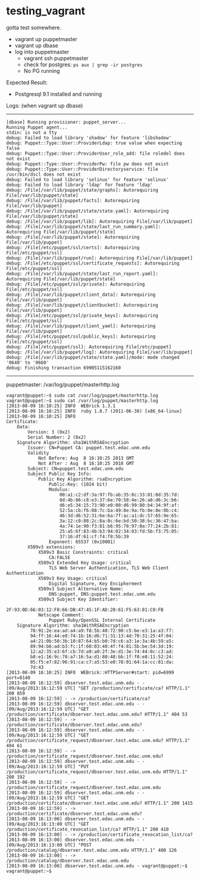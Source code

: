testing_vagrant
===============

gotta test somewhere.

* vagrant up puppetmaster
* vagrant up dbase
* log into puppetmaster
  * vagrant ssh puppetmaster
  * check for postgres: `ps aux | grep -ir postgres`
  * No PG running


Expected Result:
  * Postgresql 9.1 installed and running


Logs:  (when vagrant up dbase)

---

    [dbase] Running provisioner: puppet_server...
    Running Puppet agent...
    stdin: is not a tty
    debug: Failed to load library 'shadow' for feature 'libshadow'
    debug: Puppet::Type::User::ProviderLdap: true value when expecting false
    debug: Puppet::Type::User::ProviderUser_role_add: file roledel does not exist
    debug: Puppet::Type::User::ProviderPw: file pw does not exist
    debug: Puppet::Type::User::ProviderDirectoryservice: file /usr/bin/dscl does not exist
    debug: Failed to load library 'selinux' for feature 'selinux'
    debug: Failed to load library 'ldap' for feature 'ldap'
    debug: /File[/var/lib/puppet/state/graphs]: Autorequiring File[/var/lib/puppet/state]
    debug: /File[/var/lib/puppet/facts]: Autorequiring File[/var/lib/puppet]
    debug: /File[/var/lib/puppet/state/state.yaml]: Autorequiring File[/var/lib/puppet/state]
    debug: /File[/var/lib/puppet/lib]: Autorequiring File[/var/lib/puppet]
    debug: /File[/var/lib/puppet/state/last_run_summary.yaml]: Autorequiring File[/var/lib/puppet/state]
    debug: /File[/var/lib/puppet/state]: Autorequiring File[/var/lib/puppet]
    debug: /File[/etc/puppet/ssl/certs]: Autorequiring File[/etc/puppet/ssl]
    debug: /File[/var/lib/puppet/run]: Autorequiring File[/var/lib/puppet]
    debug: /File[/etc/puppet/ssl/certificate_requests]: Autorequiring File[/etc/puppet/ssl]
    debug: /File[/var/lib/puppet/state/last_run_report.yaml]: Autorequiring File[/var/lib/puppet/state]
    debug: /File[/etc/puppet/ssl/private]: Autorequiring File[/etc/puppet/ssl]
    debug: /File[/var/lib/puppet/client_data]: Autorequiring File[/var/lib/puppet]
    debug: /File[/var/lib/puppet/clientbucket]: Autorequiring File[/var/lib/puppet]
    debug: /File[/etc/puppet/ssl/private_keys]: Autorequiring File[/etc/puppet/ssl]
    debug: /File[/var/lib/puppet/client_yaml]: Autorequiring File[/var/lib/puppet]
    debug: /File[/etc/puppet/ssl/public_keys]: Autorequiring File[/etc/puppet/ssl]
    debug: /File[/etc/puppet/ssl]: Autorequiring File[/etc/puppet]
    debug: /File[/var/lib/puppet/log]: Autorequiring File[/var/lib/puppet]
    debug: /File[/var/lib/puppet/state/state.yaml]/mode: mode changed '0640' to '0660'
    debug: Finishing transaction 69905115162160

-----

puppetmaster: /var/log/puppet/masterhttp.log


    vagrant@puppet:~$ sudo cat /var/log/puppet/masterhttp.log
    vagrant@puppet:~$ sudo cat /var/log/puppet/masterhttp.log
    [2013-08-09 16:10:25] INFO  WEBrick 1.3.1
    [2013-08-09 16:10:25] INFO  ruby 1.8.7 (2011-06-30) [x86_64-linux]
    [2013-08-09 16:10:25] INFO  
    Certificate:
        Data:
            Version: 3 (0x2)
            Serial Number: 2 (0x2)
        Signature Algorithm: sha1WithRSAEncryption
            Issuer: CN=Puppet CA: puppet.test.edac.unm.edu
            Validity
                Not Before: Aug  8 16:10:25 2013 GMT
                Not After : Aug  8 16:10:25 2018 GMT
            Subject: CN=puppet.test.edac.unm.edu
            Subject Public Key Info:
                Public Key Algorithm: rsaEncryption
                    Public-Key: (1024 bit)
                    Modulus:
                        00:a1:c2:df:3a:97:fb:ab:35:8c:33:01:0d:35:7d:
                        8d:4b:86:c8:e3:37:6e:70:58:4e:26:a8:d6:3c:b6:
                        d6:e5:34:15:73:90:e0:00:d6:99:80:b4:34:9f:af:
                        52:5a:cb:f6:08:7c:ba:49:8e:9a:fb:0e:8e:0b:c4:
                        46:3d:d6:52:31:6e:6a:7f:ac:a1:dc:57:65:9e:65:
                        3a:12:c0:88:2c:8a:0c:6e:bd:50:38:bc:36:47:ba:
                        4a:74:1e:90:f3:81:b6:95:78:97:0a:77:24:2b:81:
                        25:a5:6f:83:4b:b3:94:02:34:03:fd:5b:f3:75:05:
                        37:16:df:61:cf:f4:f8:5b:39
                    Exponent: 65537 (0x10001)
            X509v3 extensions:
                X509v3 Basic Constraints: critical
                    CA:FALSE
                X509v3 Extended Key Usage: critical
                    TLS Web Server Authentication, TLS Web Client Authentication
                X509v3 Key Usage: critical
                    Digital Signature, Key Encipherment
                X509v3 Subject Alternative Name: 
                    DNS:puppet, DNS:puppet.test.edac.unm.edu
                X509v3 Subject Key Identifier: 
                    2F:93:0D:66:03:12:F8:66:DB:47:45:1F:AD:20:61:F5:63:81:C0:FB
                Netscape Comment: 
                    Puppet Ruby/OpenSSL Internal Certificate
        Signature Algorithm: sha1WithRSAEncryption
             78:91:2e:ea:ad:a4:a9:f8:5b:40:72:98:c5:be:e3:1a:a3:f7:
             94:ff:16:44:e0:74:1b:16:d6:71:31:13:4d:70:31:25:4f:04:
             a4:21:0b:50:3b:10:87:64:b5:b0:7d:c6:a3:1e:3a:4b:59:a5:
             89:94:b6:ad:b3:fc:1f:60:03:40:4f:f4:81:5b:be:54:3d:19:
             12:a2:35:e3:6f:cb:7d:a9:a0:2f:3e:d1:3e:74:44:0c:c3:ad:
             b8:e1:16:9c:78:a7:16:5a:d1:80:48:bb:1f:f0:e8:11:52:24:
             05:f5:e7:82:96:91:ca:c7:a5:53:e0:78:01:64:1a:cc:81:da:
             7d:43
    [2013-08-09 16:10:25] INFO  WEBrick::HTTPServer#start: pid=6999 port=8140
    [2013-08-09 16:12:59] dbserver.test.edac.unm.edu - - [09/Aug/2013:16:12:59 UTC] "GET /production/certificate/ca? HTTP/1.1" 200 859
    [2013-08-09 16:12:59] - -> /production/certificate/ca?
    [2013-08-09 16:12:59] dbserver.test.edac.unm.edu - - [09/Aug/2013:16:12:59 UTC] "GET /production/certificate/dbserver.test.edac.unm.edu? HTTP/1.1" 404 53
    [2013-08-09 16:12:59] - -> /production/certificate/dbserver.test.edac.unm.edu?
    [2013-08-09 16:12:59] dbserver.test.edac.unm.edu - - [09/Aug/2013:16:12:59 UTC] "GET /production/certificate_request/dbserver.test.edac.unm.edu? HTTP/1.1" 404 61
    [2013-08-09 16:12:59] - -> /production/certificate_request/dbserver.test.edac.unm.edu?
    [2013-08-09 16:12:59] dbserver.test.edac.unm.edu - - [09/Aug/2013:16:12:59 UTC] "PUT /production/certificate_request/dbserver.test.edac.unm.edu HTTP/1.1" 200 192
    [2013-08-09 16:12:59] - -> /production/certificate_request/dbserver.test.edac.unm.edu
    [2013-08-09 16:12:59] dbserver.test.edac.unm.edu - - [09/Aug/2013:16:12:59 UTC] "GET /production/certificate/dbserver.test.edac.unm.edu? HTTP/1.1" 200 1415
    [2013-08-09 16:12:59] - -> /production/certificate/dbserver.test.edac.unm.edu?
    [2013-08-09 16:13:00] dbserver.test.edac.unm.edu - - [09/Aug/2013:16:13:00 UTC] "GET /production/certificate_revocation_list/ca? HTTP/1.1" 200 410
    [2013-08-09 16:13:00] - -> /production/certificate_revocation_list/ca?
    [2013-08-09 16:13:00] dbserver.test.edac.unm.edu - - [09/Aug/2013:16:13:00 UTC] "POST /production/catalog/dbserver.test.edac.unm.edu HTTP/1.1" 400 126
    [2013-08-09 16:13:00] - -> /production/catalog/dbserver.test.edac.unm.edu
    [2013-08-09 16:13:00] dbserver.test.edac.unm.edu - vagrant@puppet:~$ 
    vagrant@puppet:~$ 

